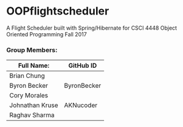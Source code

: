 # OOPflightscheduler
A Flight Scheduler built with Spring/Hibernate for CSCI 4448 Object Oriented Programming Fall 2017

### Group Members:

| Full Name: | GitHub ID |
| ---------- | --------- |
| Brian Chung |  |
| Byron Becker | ByronBecker |
| Cory Morales |  |
| Johnathan Kruse | AKNucoder |
| Raghav Sharma  | |
